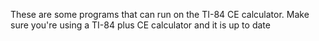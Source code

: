 These are some programs that can run on the TI-84 CE calculator.
Make sure you're using a TI-84 plus CE calculator and it is up to date